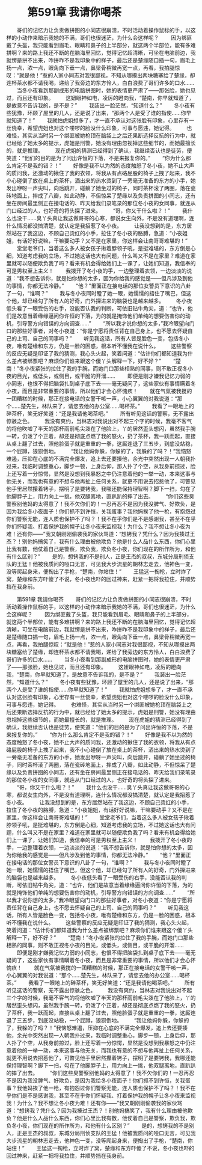# 　　第591章 我请你喝茶
　　哥们的记忆力让负责做拼图的小同志很崩溃，不时活动着操作鼠标的手，以这样的小动作来暗示我她的不满，哥们也很迷茫，为什么会这样呢？
　　因为绑匪戴了头盔，我只能看到眉毛、眼睛和鼻子的上半部分，就这两个半部位，能有多难拼啊？来的路上我还不断的在脑海里回忆，觉得记忆超清晰，可坐在电脑前边，我就愣是拼不出来，咋拼咋不是我印象中的样子，最后还是楚缘随口插一句，眉毛上扬一点，浓一点，眼角向下垂一点，鼻梁骨稍微再宽一点，再看，我拍腿惊叹：“就是他！”惹的人家小同志对我很鄙视，不知从哪摸出两块糖塞给了楚缘，却连杯茶水都不请我喝，递给了我旁边的东方怜人，白白浪费了哥们许多的口水……
　　当冬小夜看到那副成形的电脑拼图时，她的表情更严肃了——那张脸，她也见过，而且还有印象。
　　这妞眼神如电，凌厉的瞪向我，“楚南，你早就知道了，是故意不告诉我的，是不是？”
　　我装出一脸茫然，“知道什么？”
　　冬小夜有些犹豫，环顾了屋里的几人，还是说了出来，“那两个人是受了谁的指使……你早就知道了！”
　　我就怕虎姐想多了，才一直不承认对这张脸有印象，心里存有一丝侥幸，希望虎姐也对这个喽啰的脸没什么印象，可事与愿违，她记得。
　　也难怪，其实从当时另一个绑匪被她枪顶在脑袋上之后还果断选择反抗的行为中，就已经给了她太多的提示，虎姐是刑警，她没有理由忽视掉这些细节的，而她最擅长的，就是推理。
　　现在虎姐的猜测已经得到了确认，我继续否认也是徒劳，便笑道：“他们的目的是为了问出许恒的下落，不是来报复你的。”
　　“你为什么那么肯定不是我的错？！”
　　好像是我不以为然的态度触怒了冬小夜，她不止大声的质问我，还激动的揪住了我的衣领，将我从有点硌屁股的椅子上拽了起来，我不小心碰倒了放在桌上的茶杯，洒出来的热水烫到了一旁毫无准备的东方的小手，她发出咿呀一声尖叫，向后跳开，碰躺了她坐过的椅子，同时茶杯滚了两圈，落在瓷砖地面上，摔成了八瓣，如此动静，不但惊呆了楚缘以及负责拼图的小同志，还有坐在房间最里侧正在接电话的、昨天给我们录笔录的那位冬小夜的女同事，就连从门口经过的人，也好奇的将头探了进来。
　　“哥，你又干什么啦？！”
　　我什么也没干……臭丫头真让我这做哥哥的心寒，都说女生向外，不是没有道理啊，连什么情况都没搞清楚，就认定是我招惹了冬小夜。
　　让我没想到的是，东方居然站在了我这边，不顾自己烫红的小手，拉住了冬小夜的胳膊，急道：“小夜姐姐，有话好好说嘛，干嘛要动手？又不是在家里，你这样会让南哥哥难堪的！”
　　堂堂老爷们，当着这么多人被女孩子揪着脖领子吼，是挺难堪的，东方倒是心细，知道考虑我的立场，不过她这话也大有问题，什么叫又不是在家里？难道在家里就可以随便欺负我了吗？看来有机会得给她们上一课了，让她们知道，我信奉的可是男权至上主义！
　　我拨开了冬小夜的手，一边整理着衣领，一边淡淡的说道：“我不想告诉你，就是怕你想的太多，因为你给我的感觉是——但凡涉及到他的事情，你都无法冷静。”
　　“他？”里面正在接电话的那位女警员下意识的八卦了一句，“谁啊？”
　　我与冬小夜同时瞪了她一眼，她懦懦的捂住了嘴巴，但这个他，却已经勾了所有人的好奇，门外探进来的脑袋也是越来越多。
　　冬小夜低头看了一眼受伤的右手，没能否认我的判断，可依旧钻牛角尖，道：“也许，他们是故意当着缘缘逼问你许恒的下落，为的就是掩饰他们单纯的想要伤害你的动机，引导警方向错误的方向调查……”
　　“所以我才说你想的太多，”我冷眼望向门口的那些好事者，对冬小夜道：“你是宁愿将责任背在自己身上，也不愿去怀疑自己的上司、自己的同事吗？”
　　听见我这话，所有人皆是脸色一变，包括冬小夜，唯有楚缘和东方，仍是一脸的困惑，根本听不懂我在说什么。
　　这些警察的反应无疑是印证了我的猜测，我心头火起，笑着问道：“估计你们都知道我为什么差点被绑票吧？麻烦你们谁来跟这个傻丫头解释一下，好不好？”
　　“楚南！”冬小夜紧张的拉住了我的手腕，而她门口那些相熟的同事，则不敢正视冬小夜的目光，或低头，或侧目，或干脆的开溜……
　　即便是刚才嫌我记忆力弱的小同志，也恨不得把脑袋扎到桌子底下去——毫无疑问了，这些家伙有事情瞒着冬小夜，而且是非常重要的事情，所以他们才会心怀愧疚！
　　就在气氛被我搅的一团糟糕的时候，那正在接电话的女警干咳一声，小心翼翼的对我说道：“那个……楚先生，林队来了，请您去他的办公室……喝杯茶。”
　　我看了一眼地上的碎茶杯，笑无好笑道：“还是我请他喝茶吧。”
　　所有听见这话的警察，无不露出惊骇之色。
　　我没有爽约，当林志对我说出对不起三个字的时候，我毫不客气的将他吹嘘了半天的那杯雨前毛尖泼在了他脸上，丫的居然歪头想闪，虽然我手腕一转，仍泼了个正着，却还是彻底点燃了我的怒火，扔了茶杯，我一跃而起，直接从桌上翻了过去，照他脸蛋子就是重重的一拳，这厮连退了三五步，到底没站稳，一个屁蹲，狼狈倒地。
　　“我让他妈你躲，你躲的了，我躲的了吗？！”我恼怒难遏，压抑在心底的不满完全爆发，追上去还要揍他，余光中突然出现一人朝我扑过来，我临时调整重心，脚步一顿，上身后仰，那人扑了个空，从我身前掠过，脸上还写着一分惊愕，显然是没想到我暴怒之中仍注意着他的一举一动，本来这事与他无关，而我也有意的不想与他再扯上任何关系，就更不用说去招惹他了，可瞥见他手里居然攥着铐子，摆明了是要铐我，我哪还能保持理智啊？脚下一扫，勾在了他脚脖子上，用力向上一挑，他双腿离地，直趴趴的摔了出去。
　　“你们这些臭警察别他妈的太得意了！我不欠你们的！一忍再忍不是因为我没脾气、好欺负，是因为我给冬小夜面子！你们抓不到许恒，关我蛋事？我他妈挨了他一枪，有抱怨过你们警察无能，连人质也保护不了吗？！我不在乎你们是不是感谢我，甚至不在乎你们怀疑我、打着保护我的幌子让冬小夜来监视我！为什么？我不想让冬小夜为难！还有你——”我又朝刚刚偷袭我的家伙骂道：“想铐我？凭什么？因为我揍过王杰？！别他妈搞笑了，我有什么理由被他欺负？他是什么人品什么东西，你们心里比我有数，他仗着自己是警察，欺负我，欺负冬小夜，你们现在的所作所为，和他有什么区别？”
　　是的，想铐我的不是别人，正是王杰的叔叔，东城分局刑侦支队的王猛！他被我质问的哑口无言，可见我大步流星的朝林志走去，他神色一变，没等爬起身来，便掏出了手枪，“楚南，你站住！”
　　王猛这一掏枪，立时炸了窝，楚缘和东方吓傻了不说，冬小夜也吓的回过神来，赶紧一把将我拉住，并顺势挡在我身前。

　　第591章 我请你喝茶
　　哥们的记忆力让负责做拼图的小同志很崩溃，不时活动着操作鼠标的手，以这样的小动作来暗示我她的不满，哥们也很迷茫，为什么会这样呢？
　　因为绑匪戴了头盔，我只能看到眉毛、眼睛和鼻子的上半部分，就这两个半部位，能有多难拼啊？来的路上我还不断的在脑海里回忆，觉得记忆超清晰，可坐在电脑前边，我就愣是拼不出来，咋拼咋不是我印象中的样子，最后还是楚缘随口插一句，眉毛上扬一点，浓一点，眼角向下垂一点，鼻梁骨稍微再宽一点，再看，我拍腿惊叹：“就是他！”惹的人家小同志对我很鄙视，不知从哪摸出两块糖塞给了楚缘，却连杯茶水都不请我喝，递给了我旁边的东方怜人，白白浪费了哥们许多的口水……
　　当冬小夜看到那副成形的电脑拼图时，她的表情更严肃了——那张脸，她也见过，而且还有印象。
　　这妞眼神如电，凌厉的瞪向我，“楚南，你早就知道了，是故意不告诉我的，是不是？”
　　我装出一脸茫然，“知道什么？”
　　冬小夜有些犹豫，环顾了屋里的几人，还是说了出来，“那两个人是受了谁的指使……你早就知道了！”
　　我就怕虎姐想多了，才一直不承认对这张脸有印象，心里存有一丝侥幸，希望虎姐也对这个喽啰的脸没什么印象，可事与愿违，她记得。
　　也难怪，其实从当时另一个绑匪被她枪顶在脑袋上之后还果断选择反抗的行为中，就已经给了她太多的提示，虎姐是刑警，她没有理由忽视掉这些细节的，而她最擅长的，就是推理。
　　现在虎姐的猜测已经得到了确认，我继续否认也是徒劳，便笑道：“他们的目的是为了问出许恒的下落，不是来报复你的。”
　　“你为什么那么肯定不是我的错？！”
　　好像是我不以为然的态度触怒了冬小夜，她不止大声的质问我，还激动的揪住了我的衣领，将我从有点硌屁股的椅子上拽了起来，我不小心碰倒了放在桌上的茶杯，洒出来的热水烫到了一旁毫无准备的东方的小手，她发出咿呀一声尖叫，向后跳开，碰躺了她坐过的椅子，同时茶杯滚了两圈，落在瓷砖地面上，摔成了八瓣，如此动静，不但惊呆了楚缘以及负责拼图的小同志，还有坐在房间最里侧正在接电话的、昨天给我们录笔录的那位冬小夜的女同事，就连从门口经过的人，也好奇的将头探了进来。
　　“哥，你又干什么啦？！”
　　我什么也没干……臭丫头真让我这做哥哥的心寒，都说女生向外，不是没有道理啊，连什么情况都没搞清楚，就认定是我招惹了冬小夜。
　　让我没想到的是，东方居然站在了我这边，不顾自己烫红的小手，拉住了冬小夜的胳膊，急道：“小夜姐姐，有话好好说嘛，干嘛要动手？又不是在家里，你这样会让南哥哥难堪的！”
　　堂堂老爷们，当着这么多人被女孩子揪着脖领子吼，是挺难堪的，东方倒是心细，知道考虑我的立场，不过她这话也大有问题，什么叫又不是在家里？难道在家里就可以随便欺负我了吗？看来有机会得给她们上一课了，让她们知道，我信奉的可是男权至上主义！
　　我拨开了冬小夜的手，一边整理着衣领，一边淡淡的说道：“我不想告诉你，就是怕你想的太多，因为你给我的感觉是——但凡涉及到他的事情，你都无法冷静。”
　　“他？”里面正在接电话的那位女警员下意识的八卦了一句，“谁啊？”
　　我与冬小夜同时瞪了她一眼，她懦懦的捂住了嘴巴，但这个他，却已经勾了所有人的好奇，门外探进来的脑袋也是越来越多。
　　冬小夜低头看了一眼受伤的右手，没能否认我的判断，可依旧钻牛角尖，道：“也许，他们是故意当着缘缘逼问你许恒的下落，为的就是掩饰他们单纯的想要伤害你的动机，引导警方向错误的方向调查……”
　　“所以我才说你想的太多，”我冷眼望向门口的那些好事者，对冬小夜道：“你是宁愿将责任背在自己身上，也不愿去怀疑自己的上司、自己的同事吗？”
　　听见我这话，所有人皆是脸色一变，包括冬小夜，唯有楚缘和东方，仍是一脸的困惑，根本听不懂我在说什么。
　　这些警察的反应无疑是印证了我的猜测，我心头火起，笑着问道：“估计你们都知道我为什么差点被绑票吧？麻烦你们谁来跟这个傻丫头解释一下，好不好？”
　　“楚南！”冬小夜紧张的拉住了我的手腕，而她门口那些相熟的同事，则不敢正视冬小夜的目光，或低头，或侧目，或干脆的开溜……
　　即便是刚才嫌我记忆力弱的小同志，也恨不得把脑袋扎到桌子底下去——毫无疑问了，这些家伙有事情瞒着冬小夜，而且是非常重要的事情，所以他们才会心怀愧疚！
　　就在气氛被我搅的一团糟糕的时候，那正在接电话的女警干咳一声，小心翼翼的对我说道：“那个……楚先生，林队来了，请您去他的办公室……喝杯茶。”
　　我看了一眼地上的碎茶杯，笑无好笑道：“还是我请他喝茶吧。”
　　所有听见这话的警察，无不露出惊骇之色。
　　我没有爽约，当林志对我说出对不起三个字的时候，我毫不客气的将他吹嘘了半天的那杯雨前毛尖泼在了他脸上，丫的居然歪头想闪，虽然我手腕一转，仍泼了个正着，却还是彻底点燃了我的怒火，扔了茶杯，我一跃而起，直接从桌上翻了过去，照他脸蛋子就是重重的一拳，这厮连退了三五步，到底没站稳，一个屁蹲，狼狈倒地。
　　“我让他妈你躲，你躲的了，我躲的了吗？！”我恼怒难遏，压抑在心底的不满完全爆发，追上去还要揍他，余光中突然出现一人朝我扑过来，我临时调整重心，脚步一顿，上身后仰，那人扑了个空，从我身前掠过，脸上还写着一分惊愕，显然是没想到我暴怒之中仍注意着他的一举一动，本来这事与他无关，而我也有意的不想与他再扯上任何关系，就更不用说去招惹他了，可瞥见他手里居然攥着铐子，摆明了是要铐我，我哪还能保持理智啊？脚下一扫，勾在了他脚脖子上，用力向上一挑，他双腿离地，直趴趴的摔了出去。
　　“你们这些臭警察别他妈的太得意了！我不欠你们的！一忍再忍不是因为我没脾气、好欺负，是因为我给冬小夜面子！你们抓不到许恒，关我蛋事？我他妈挨了他一枪，有抱怨过你们警察无能，连人质也保护不了吗？！我不在乎你们是不是感谢我，甚至不在乎你们怀疑我、打着保护我的幌子让冬小夜来监视我！为什么？我不想让冬小夜为难！还有你——”我又朝刚刚偷袭我的家伙骂道：“想铐我？凭什么？因为我揍过王杰？！别他妈搞笑了，我有什么理由被他欺负？他是什么人品什么东西，你们心里比我有数，他仗着自己是警察，欺负我，欺负冬小夜，你们现在的所作所为，和他有什么区别？”
　　是的，想铐我的不是别人，正是王杰的叔叔，东城分局刑侦支队的王猛！他被我质问的哑口无言，可见我大步流星的朝林志走去，他神色一变，没等爬起身来，便掏出了手枪，“楚南，你站住！”
　　王猛这一掏枪，立时炸了窝，楚缘和东方吓傻了不说，冬小夜也吓的回过神来，赶紧一把将我拉住，并顺势挡在我身前。
